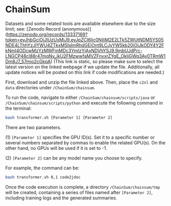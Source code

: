# ChainSum

Datasets and some related tools are available elsewhere due to the size limit; see: [Zenodo Record (anonymous)] (https://zenodo.org/records/13337169?token=eyJhbGciOiJIUzUxMiJ9.eyJpZCI6Ijc0NjliM2E2LTk5ZWUtNDM5YS05NDE4LThhYzJlYWU4ZTkxMSIsImRhdGEiOnt9LCJyYW5kb20iOiJkODY4Y2FkNmI4ODcwMzYzMWFmMDc3YmIzYjAxNDVhYSJ9.9mbUJdPrc-LNGCP48cl88r47mqNv_ikU2FMzwwfaMVZFnvxrZYgE_OkliGWq3Ay0TRmW1Dm8J7_57mio2cGkpA) (This link is static, so please make sure to select the latest version on the linked webpage if we update the file. Additionally, all update notices will be posted on this link if code modifications are needed.)

First, download and unzip the file linked above. Then, place the `c2nl` and `data` directories under `/ChainSum/chainsum`.

To run the code, navigate to either `/ChainSum/chainsum/scripts/java` or `/ChainSum/chainsum/scripts/python` and execute the following command in the terminal:

```bash
bash transformer.sh [Parameter 1] [Parameter 2]
```

There are two parameters. 

(1) `[Parameter 1]` specifies the GPU ID(s). Set it to a specific number or several numbers separated by commas to enable the related GPU(s). On the other hand, no GPUs will be used if it is set to -1.

(2) `[Parameter 2]` can be any model name you choose to specify.

For example, the command can be: 
```bash
bash transformer.sh 0,1 code2jdoc
```

Once the code execution is complete, a directory `/ChainSum/chainsum/tmp` will be created, containing a series of files named after `[Parameter 2]`, including training logs and the generated summaries.

